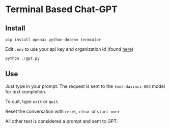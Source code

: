 # Terminal Based Chat-GPT

## Install

```
pip install openai python-dotenv termcolor
```

Edit `.env` to use your api key and organization id (found [here](https://platform.openai.com/account/org-settings))

```
python ./gpt.py
```

## Use

Just type in your prompt. The request is sent to the `text-davinci-003` model for text completion.

To quit, type `exit` or `quit`.

Reset the conversation with `reset`, `clear` or `start over`

All other text is considered a prompt and sent to GPT.
